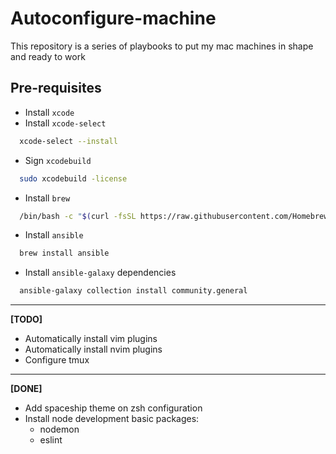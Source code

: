 # Autoconfigure-machine

This repository is a series of playbooks to put my mac machines in shape and ready to work

## Pre-requisites
- Install `xcode`
- Install `xcode-select`
 ```bash
   xcode-select --install
 ```
- Sign `xcodebuild`
 ```bash
   sudo xcodebuild -license
 ```
- Install `brew`
 ```bash
   /bin/bash -c "$(curl -fsSL https://raw.githubusercontent.com/Homebrew/install/HEAD/install.sh)"
 ```
 - Install `ansible`
  ```bash
    brew install ansible
  ```

 - Install `ansible-galaxy` dependencies
  ```bash
    ansible-galaxy collection install community.general
  ```
---
**[TODO]**

- Automatically install vim plugins
- Automatically install nvim plugins
- Configure tmux

---
**[DONE]**
- Add spaceship theme on zsh configuration
- Install node development basic packages:
  - nodemon
  - eslint
